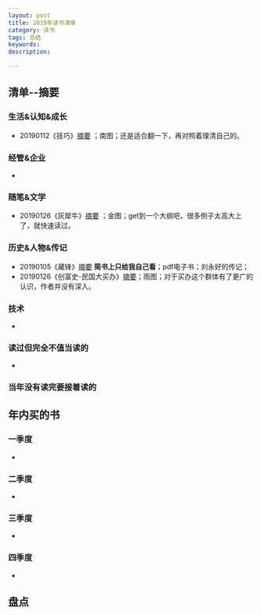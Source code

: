 ```yaml
---
layout: post   
title: 2019年读书清单    
category: 读书    
tags: 总结    
keywords:      
description:

---
```


## 清单--摘要

### 生活&认知&成长

+ 20190112《技巧》[摘要](https://www.jianshu.com/p/8d50b71b3b9d) ；南图；还是适合翻一下，再对照着理清自己的。

### 经管&企业

+ 

### 随笔&文学

+ 20190126《灰犀牛》[摘要](https://www.jianshu.com/p/94073bae3251) ；金图；get到一个大纲吧，很多例子太高大上了，就快速读过。

### 历史&人物&传记

+ 20190105《藏锋》[摘要](https://www.jianshu.com/p/aeec7ee79df5) **简书上只给我自己看**；pdf电子书；刘永好的传记；
+ 20190126《创富史-民国大买办》[摘要](https://www.jianshu.com/p/655b61700650)；雨图；对于买办这个群体有了更广的认识，作者并没有深入。

### 技术

+ 

### 读过但完全不值当读的

+ 

### 当年没有读完要接着读的

## 年内买的书

### 一季度

+ 

### 二季度

+ 

### 三季度

+ 


### 四季度

+ 

## 盘点
